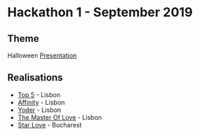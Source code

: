 # Hackathon 1 - September 2019

## Theme

Halloween
[Presentation](https://docs.google.com/presentation/d/1wiQ3kg8tTr9s5SvGCbsTgjsTg6sDrPRmJclzAzoBEos/edit#slide=id.g3604879c74_0_23)

## Realisations

* [Top 5](https://sad-torvalds-9afc53.netlify.com/) - Lisbon
* [Affinity](https://pedantic-blackwell-c1c465.netlify.com/) - Lisbon
* [Yoder](https://elegant-bartik-6f805c.netlify.com/) - Lisbon
* [The Master Of Love](https://peaceful-payne-574498.netlify.com/) - Lisbon
* [Star Love](https://wildcodeschool.github.io/bucharest-hackathon1-19nov-gr1/) - Bucharest
